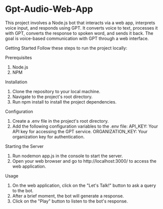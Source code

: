 # Gpt-Audio-Web-App
This project involves a Node.js bot that interacts via a web app, interprets voice input, and responds using GPT. It converts voice to text, processes it with GPT, converts the response to spoken word, and sends it back. The goal is voice-based communication with GPT through a web interface.


Getting Started
Follow these steps to run the project locally:


Prerequisites
1. Node.js
2. NPM


Installation
1. Clone the repository to your local machine.
2. Navigate to the project's root directory.
3. Run npm install to install the project dependencies.


Configuration
1. Create a .env file in the project's root directory.
2. Add the following configuration variables to the .env file:
   API_KEY: Your API key for accessing the GPT service.
   ORGANIZATION_KEY: Your organization key for authentication.


Starting the Server
1. Run nodemon app.js in the console to start the server.
2. Open your web browser and go to http://localhost:3000/ to access the    web application.


Usage
1. On the web application, click on the "Let's Talk!" button to ask a query to the bot.
2. After a brief moment, the bot will generate a response.
3. Click on the "Play" button to listen to the bot's response.
